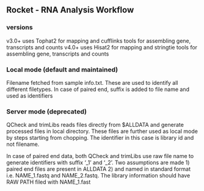 ## Rocket - RNA Analysis Workflow 


### versions
v3.0+ uses Tophat2 for mapping and cufflinks tools for assembling gene, transcripts and counts
v4.0+ uses Hisat2 for mapping and stringtie tools for assembling gene, transcripts and counts

### Local mode (default and maintained)
Filename fetched from sample info.txt. These are used to identify all different filetypes. In case of paired end, suffix is added to file name and used as identifiers

### Server mode (deprecated)
QCheck and trimLibs reads files directly from $ALLDATA and generate processed files in local directory. These files are further used as local mode by steps starting from chopping. The identifier in this case is library id and not filename.

In case of paired end data, both QCheck and trimLibs use raw file name to generate identifiers with suffix ‘_1’ and ‘_2’. Two assumptions are made 1) paired end files are present in ALLDATA 2) and named in standard format i.e. NAME_1.fastq and NAME_2.fastq. The library information should have RAW PATH filed with NAME_1.fast
